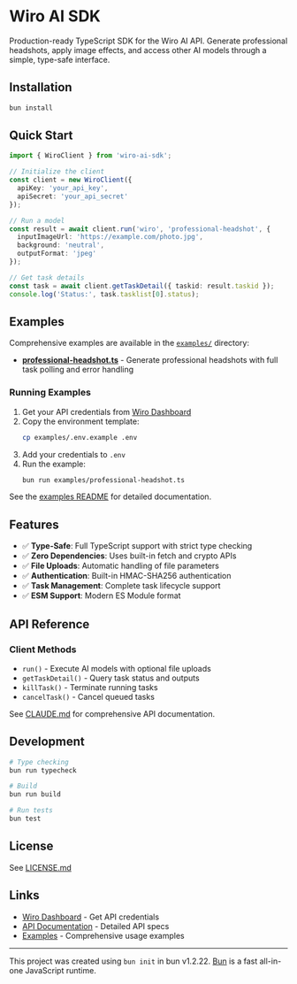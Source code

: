 # Wiro AI SDK

Production-ready TypeScript SDK for the Wiro AI API. Generate professional headshots, apply image effects, and access other AI models through a simple, type-safe interface.

## Installation

```bash
bun install
```

## Quick Start

```typescript
import { WiroClient } from 'wiro-ai-sdk';

// Initialize the client
const client = new WiroClient({
  apiKey: 'your_api_key',
  apiSecret: 'your_api_secret'
});

// Run a model
const result = await client.run('wiro', 'professional-headshot', {
  inputImageUrl: 'https://example.com/photo.jpg',
  background: 'neutral',
  outputFormat: 'jpeg'
});

// Get task details
const task = await client.getTaskDetail({ taskid: result.taskid });
console.log('Status:', task.tasklist[0].status);
```

## Examples

Comprehensive examples are available in the [`examples/`](./examples) directory:

- **[professional-headshot.ts](./examples/professional-headshot.ts)** - Generate professional headshots with full task polling and error handling

### Running Examples

1. Get your API credentials from [Wiro Dashboard](https://dashboard.wiro.ai)
2. Copy the environment template:
   ```bash
   cp examples/.env.example .env
   ```
3. Add your credentials to `.env`
4. Run the example:
   ```bash
   bun run examples/professional-headshot.ts
   ```

See the [examples README](./examples/README.md) for detailed documentation.

## Features

- ✅ **Type-Safe**: Full TypeScript support with strict type checking
- ✅ **Zero Dependencies**: Uses built-in fetch and crypto APIs
- ✅ **File Uploads**: Automatic handling of file parameters
- ✅ **Authentication**: Built-in HMAC-SHA256 authentication
- ✅ **Task Management**: Complete task lifecycle support
- ✅ **ESM Support**: Modern ES Module format

## API Reference

### Client Methods

- `run()` - Execute AI models with optional file uploads
- `getTaskDetail()` - Query task status and outputs
- `killTask()` - Terminate running tasks
- `cancelTask()` - Cancel queued tasks

See [CLAUDE.md](./CLAUDE.md) for comprehensive API documentation.

## Development

```bash
# Type checking
bun run typecheck

# Build
bun run build

# Run tests
bun test
```

## License

See [LICENSE.md](./LICENSE.md)

## Links

- [Wiro Dashboard](https://dashboard.wiro.ai) - Get API credentials
- [API Documentation](./docs/wiro-ai/professional-headshot/llms.txt) - Detailed API specs
- [Examples](./examples) - Comprehensive usage examples

---

This project was created using `bun init` in bun v1.2.22. [Bun](https://bun.com) is a fast all-in-one JavaScript runtime.
